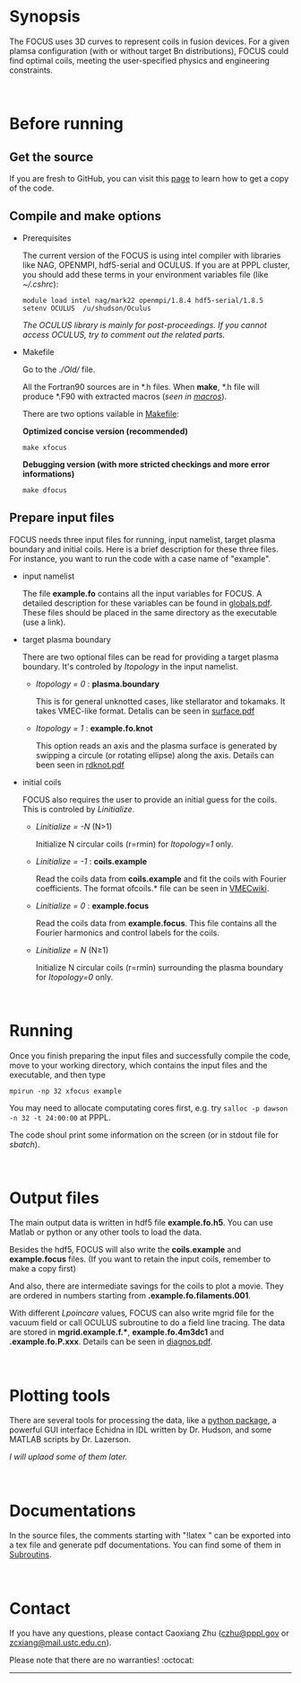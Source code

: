 # Synopsis

The FOCUS uses 3D curves to represent coils in fusion devices.
For a given plamsa configuration (with or without target Bn distributions), FOCUS could find optimal coils, meeting the user-specified physics and engineering constraints.

&nbsp;

# Before running

## Get the source
If you are fresh to GitHub, you can visit this [page](https://princetonuniversity.github.io/FOCUS/Get_the_code) to learn how to get a copy of the code.

## Compile and make options
* Prerequisites

  The current version of the FOCUS is using intel compiler with libraries like NAG, OPENMPI, hdf5-serial and OCULUS.
  If you are at PPPL cluster, you should add these terms in your environment variables file (like *~/.cshrc*):
  ```
  module load intel nag/mark22 openmpi/1.8.4 hdf5-serial/1.8.5
  setenv OCULUS  /u/shudson/Oculus
  ```
  *The OCULUS library is mainly for post-proceedings. If you cannot access OCULUS, try to comment out the related parts.*

* Makefile

  Go to the *./Old/* file.
  
  All the Fortran90 sources are in \*.h files. When **make**, \*.h file will produce \*.F90 with extracted macros (*seen in [macros](https://github.com/PrincetonUniversity/FOCUS/tree/master/Old/macros)*).

  There are two options vailable in [Makefile](https://github.com/PrincetonUniversity/FOCUS/tree/master/Old/Makefile):
  
  **Optimized concise version (recommended)**
  ```
  make xfocus
  ```
  **Debugging version (with more stricted checkings and more error informations)**
  ```
  make dfocus
  ```
  
## Prepare input files

FOCUS needs three input files for running, input namelist, target plasma boundary and initial coils.
Here is a brief description for these three files. 
For instance, you want to run the code with a case name of "example".

* input namelist
  
  The file **example.fo** contains all the input variables for FOCUS. 
  A detailed description for these variables can be found in [globals.pdf](https://princetonuniversity.github.io/FOCUS/globals.pdf).
  These files should be placed in the same directory as the executable (use a link).
  
* target plasma boundary

  There are two optional files can be read for providing a target plasma boundary.
  It's controled by *Itopology* in the input namelist. 
  
  - *Itopology = 0* : **plasma.boundary**
  
    This is for general unknotted cases, like stellarator and tokamaks. It takes VMEC-like format. 
    Detalis can be seen in [surface.pdf](https://princetonuniversity.github.io/FOCUS/surface.pdf)
    
  - *Itopology = 1* : **example.fo.knot**
  
     This option reads an axis and the plasma surface is generated by swipping a circule (or rotating ellipse) along the axis.
     Details can been seen in [rdknot.pdf](https://princetonuniversity.github.io/FOCUS/rdknot.pdf)
     
* initial coils

  FOCUS also requires the user to provide an initial guess for the coils. This is controled by *Linitialize*.
  
  - *Linitialize = -N* (N>1)
  
    Initialize N circular coils (r=rmin) for *Itopology=1* only.
    
  - *Linitialize = -1* : **coils.example**
  
    Read the coils data from **coils.example** and fit the coils with Fourier coefficients. 
    The format ofcoils.\* file can be seen in [VMECwiki](http://vmecwiki.pppl.wikispaces.net/MAKEGRID).
    
  - *Linitialize =  0* : **example.focus**
  
    Read the coils data from **example.focus**. This file contains all the Fourier harmonics and control labels for the coils.
    
  - *Linitialize =  N* (N≥1)
  
    Initialize N circular coils (r=rmin) surrounding the plasma boundary for *Itopology=0* only.

&nbsp;

# Running

Once you finish preparing the input files and successfully compile the code, move to your working directory, which contains the input files and the executable, and then type
```
mpirun -np 32 xfocus example
```
You may need to allocate computating cores first, e.g. try `salloc -p dawson -n 32 -t 24:00:00` at PPPL.

The code shoul print some information on the screen (or in stdout file for *sbatch*).

&nbsp;

# Output files

The main output data is written in hdf5 file **example.fo.h5**. You can use Matlab or python or any other tools to load the data.

Besides the hdf5, FOCUS will also write the **coils.example** and **example.focus** files. (If you want to retain the input coils, remember to make a copy first)

And also, there are intermediate savings for the coils to plot a movie. They are ordered in numbers starting from  **.example.fo.filaments.001**. 

With different *Lpoincare* values, FOCUS can also write mgrid file for the vacuum field or call OCULUS subroutine to do a field line tracing. The data are stored in **mgrid.example.f.\***, **example.fo.4m3dc1** and **.example.fo.P.xxx**. Details can be seen in [diagnos.pdf](https://princetonuniversity.github.io/FOCUS/diagnos.pdf).

&nbsp;

# Plotting tools
There are several tools for processing the data, like a [python package](https://github.com/PrincetonUniversity/FOCUS/blob/master/pyfocus/coil.py), a powerful GUI interface Echidna in IDL written by Dr. Hudson, and some MATLAB scripts by Dr. Lazerson.

*I will uplaod some of them later.*

&nbsp;

# Documentations
In the source files, the comments starting with "!latex " can be exported into a tex file and generate pdf documentations.
You can find some of them in [Subroutins](https://princetonuniversity.github.io/FOCUS/subroutines).

&nbsp;

# Contact
If you have any questions, please contact Caoxiang Zhu (czhu@pppl.gov or zcxiang@mail.ustc.edu.cn).

Please note that there are no warranties! :octocat:

-----------
